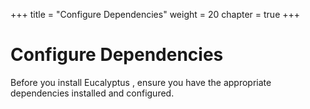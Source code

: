 +++
title = "Configure Dependencies"
weight = 20
chapter = true
+++


# Configure Dependencies
Before you install Eucalyptus , ensure you have the appropriate dependencies installed and configured.


